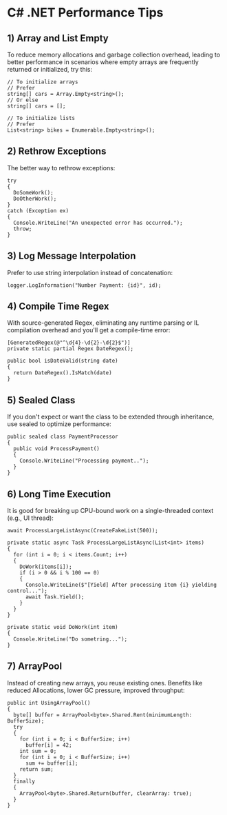 # C# .NET Performance Tips

## 1) Array and List Empty
To reduce memory allocations and garbage collection overhead, leading to better performance in scenarios where empty arrays are frequently returned or initialized, try this:
```
// To initialize arrays
// Prefer
string[] cars = Array.Empty<string>();
// Or else
string[] cars = [];
```
```
// To initialize lists
// Prefer
List<string> bikes = Enumerable.Empty<string>();
```

## 2) Rethrow Exceptions
The better way to rethrow exceptions:
```
try
{
  DoSomeWork();
  DoOtherWork();
}
catch (Exception ex)
{
  Console.WriteLine("An unexpected error has occurred.");
  throw;
}
```

## 3) Log Message Interpolation
Prefer to use string interpolation instead of concatenation:
```
logger.LogInformation("Number Payment: {id}", id);
```

## 4) Compile Time Regex
With source-generated Regex, eliminating any runtime parsing or IL compilation overhead and you'll get a compile-time error:
```
[GeneratedRegex(@"^\d{4}-\d{2}-\d{2}$")]
private static partial Regex DateRegex();

public bool isDateValid(string date)
{
  return DateRegex().IsMatch(date)
}
```

## 5) Sealed Class
If you don't expect or want the class to be extended through inheritance, use sealed to optimize performance:
```
public sealed class PaymentProcessor
{
  public void ProcessPayment()
  {
    Console.WriteLine("Processing payment..");
  }
}
```

## 6) Long Time Execution
It is good for breaking up CPU-bound work on a single-threaded context (e.g., UI thread):
```
await ProcessLargeListAsync(CreateFakeList(500));

private static async Task ProcessLargeListAsync(List<int> items)
{
  for (int i = 0; i < items.Count; i++)
  {
    DoWork(items[i]);
    if (i > 0 && i % 100 == 0)
    {
      Console.WriteLine($"[Yield] After processing item {i} yielding control...");
      await Task.Yield();
    }
  }
}

private static void DoWork(int item)
{
  Console.WriteLine("Do sometring...");
}
```

## 7) ArrayPool
Instead of creating new arrays, you reuse existing ones. Benefits like reduced Allocations, lower GC pressure, improved throughput:
```
public int UsingArrayPool()
{
  byte[] buffer = ArrayPool<byte>.Shared.Rent(minimumLength: BufferSize);
  try
  {
    for (int i = 0; i < BufferSize; i++)
      buffer[i] = 42;
    int sum = 0;
    for (int i = 0; i < BufferSize; i++)
      sum += buffer[i];
    return sum;
  }
  finally
  {
    ArrayPool<byte>.Shared.Return(buffer, clearArray: true);
  }
}
```



